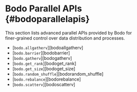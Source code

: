 Bodo Parallel APIs {#bodoparallelapis}
==================

This section lists advanced parallel APIs provided by Bodo for  
finer-grained control over data distribution and processes.


-  [`bodo.allgatherv`][bodoallgatherv]        
-  [`bodo.barrier`][bodobarrier]              
-  [`bodo.gatherv`][bodogatherv]              
-  [`bodo.get_rank`][bodoget_rank]            
-  [`bodo.get_size`][bodoget_size]            
-  [`bodo.random_shuffle`][bodorandom_shuffle]
-  [`bodo.rebalance`][bodorebalance]          
-  [`bodo.scatterv`][bodoscatterv]            

